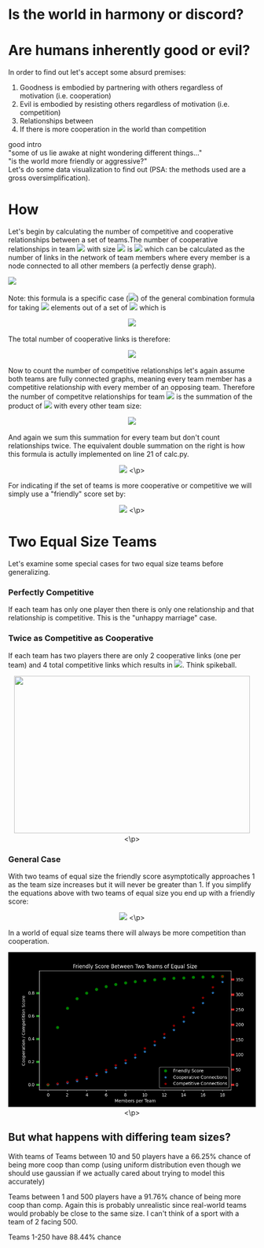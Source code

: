 # Is the world in harmony or discord?
# Are humans inherently good or evil?
In order to find out let's accept some absurd premises:
1. Goodness is embodied by partnering with others regardless of motivation (i.e. cooperation)
2. Evil is embodied by resisting others regardless of motivation (i.e. competition)
3. Relationships between
3. If there is more cooperation in the world than competition

good intro  
"some of us lie awake at night wondering different things..."  
"is the world more friendly or aggressive?"  
Let's do some data visualization to find out (PSA: the methods used are a gross oversimplification).

# How
Let's begin by calculating the number of competitive and cooperative relationships between a set of teams.The number of cooperative relationships in team <img src="https://latex.codecogs.com/gif.latex?i"/> with size <img src="https://latex.codecogs.com/gif.latex?n_i"/> is <img src="https://latex.codecogs.com/gif.latex?n_{i\_coop}"/> which can be calculated as the number of links in the network of team members where every member is a node connected to all other members (a perfectly dense graph).  


<img src="https://latex.codecogs.com/gif.latex?n_{i\_coop}=\frac{n_i*(n_i-1)}{2}"/>



Note: this formula is a specific case (<img src="https://latex.codecogs.com/gif.latex?k=2"/>) of the general combination formula for taking <img src="https://latex.codecogs.com/gif.latex?k"/> elements out of a set of <img src="https://latex.codecogs.com/gif.latex?n"/> which is
<p align="center">
 <img src="https://latex.codecogs.com/gif.latex?\binom{n}{k}=\frac{n!}{k!*(n-k)!"/>


The total number of cooperative links is therefore:
<p align="center">
 <img src="https://latex.codecogs.com/gif.latex?n_{coop}=\sum_{i=1}^{n_{teams}}n_{i\_coop}"/>


Now to count the number of competitive relationships let's again assume both teams are fully connected graphs, meaning every team member has a competitive relationship with every member of an opposing team. Therefore the number of competitve relationships for team <img src="https://latex.codecogs.com/gif.latex?i"/> is the summation of the product of <img src="https://latex.codecogs.com/gif.latex?n_i"/> with every other team size:


<p align="center">
 <img src="https://latex.codecogs.com/gif.latex?n_{i\_comp}=\sum_{k\ne i}^{n_{teams}}n_i*n_k"/>

And again we sum this summation for every team but don't count relationships twice. The equivalent double summation on the right is how this formula is actully implemented on line 21 of calc.py.
<p align="center">
 <img src="https://latex.codecogs.com/gif.latex?n_{comp}=\frac{1}{2}\sum_{i=1}^{n_{teams}}\sum_{k\ne i}^{n_{teams}}n_i*n_k=\sum_{i=1}^{n_{teams}} \sum_{k=i+1}^{n_{teams}}n_i*n_k"/>
<\p>  


For indicating if the set of teams is more cooperative or competitive we will simply use a "friendly" score set by:

<p align="center">
 <img src="https://latex.codecogs.com/gif.latex?s_{f}=\frac{n_{coop}}{n_{comp}}"/>
<\p>


# Two Equal Size Teams
Let's examine some special cases for two equal size teams before generalizing.
### Perfectly Competitive
If each team has only one player then there is only one relationship and that relationship is competitive. This is the "unhappy marriage" case.
### Twice as Competitive as Cooperative
If each team has two players there are only 2 cooperative links (one per team) and 4 total competitive links which results in <img src="https://latex.codecogs.com/gif.latex?s_{f}=0.5"/>. Think spikeball.
<p align="center">
 <img src="https://cdn.shopify.com/s/files/1/0152/1325/files/SPIKEBALL_2016_COMBO_0878.jpg?v=1576690897" width="480" height="320"/>
<\p>

### General Case
With two teams of equal size the friendly score asymptotically approaches 1 as the team size increases but it will never be greater than 1. If you simplify the equations above with two teams of equal size you end up with a friendly score:  
<p align="center">  
 <img src="https://latex.codecogs.com/gif.latex?s_{f}=\frac{n*(n-1)}{n^2}"/>  
<\p>  

In a world of equal size teams there will always be more competition than cooperation.
<p align="center">
<img src="/img/2teams_equal.png" />
<\p>

## But what happens with differing team sizes?
With teams of 
Teams between 10 and 50 players have a 66.25% chance of being more coop than comp (using uniform distribution even though we should use gaussian if we actually cared about trying to model this accurately)

Teams between 1 and 500 players have a 91.76% chance of being more coop than comp. Again this is probably unrealistic since real-world teams would probably be close to the same size. I can't think of a sport with a team of 2 facing 500.

Teams 1-250 have 88.44% chance


